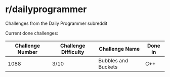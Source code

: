 # r/dailyprogrammer

Challenges from the Daily Programmer subreddit

Current done challenges:

| Challenge Number | Challenge Difficulty | Challenge Name      | Done in | 
| ---------------- | -------------------- | --------------      | ------- |
| 1088             | 3/10                 | Bubbles and Buckets |  C++    |

